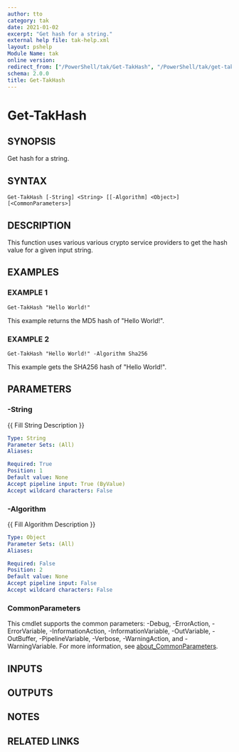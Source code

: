 ```yaml
---
author: tto
category: tak
date: 2021-01-02
excerpt: "Get hash for a string."
external help file: tak-help.xml
layout: pshelp
Module Name: tak
online version:
redirect_from: ["/PowerShell/tak/Get-TakHash", "/PowerShell/tak/get-takhash", "/PowerShell/get-takhash"]
schema: 2.0.0
title: Get-TakHash
---
```


# Get-TakHash

## SYNOPSIS
Get hash for a string.

## SYNTAX

```
Get-TakHash [-String] <String> [[-Algorithm] <Object>] [<CommonParameters>]
```

## DESCRIPTION
This function uses various various crypto service providers to get the hash value for a given input string.

## EXAMPLES

### EXAMPLE 1
```
Get-TakHash "Hello World!"
```

This example returns the MD5 hash of "Hello World!".

### EXAMPLE 2
```
Get-TakHash "Hello World!" -Algorithm Sha256
```

This example gets the SHA256 hash of "Hello World!".

## PARAMETERS

### -String
{{ Fill String Description }}

```yaml
Type: String
Parameter Sets: (All)
Aliases:

Required: True
Position: 1
Default value: None
Accept pipeline input: True (ByValue)
Accept wildcard characters: False
```

### -Algorithm
{{ Fill Algorithm Description }}

```yaml
Type: Object
Parameter Sets: (All)
Aliases:

Required: False
Position: 2
Default value: None
Accept pipeline input: False
Accept wildcard characters: False
```

### CommonParameters
This cmdlet supports the common parameters: -Debug, -ErrorAction, -ErrorVariable, -InformationAction, -InformationVariable, -OutVariable, -OutBuffer, -PipelineVariable, -Verbose, -WarningAction, and -WarningVariable. For more information, see [about_CommonParameters](http://go.microsoft.com/fwlink/?LinkID=113216).

## INPUTS

## OUTPUTS

## NOTES

## RELATED LINKS
